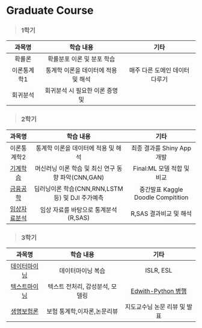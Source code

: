 # Graduate Course


> ### 1학기 

| 과목명 | 학습 내용 | 기타 |
|:--------:|:--------:|:--------:|
| 확률론 | 확률분포 이론 및 분포 학습 |  |
| 이론통계학1 |통계학 이론을 데이터에 적용 및 해석 | 매주 다른 도메인 데이터 다루기 |
| 회귀분석 | 회귀분석 시 필요한 이론 증명 및  |  |


> ### 2학기

| 과목명 | 학습 내용 | 기타 |
|:--------:|:--------:|:--------:|
| 이론통계학2 | 통계학 이론을 데이터에 적용 및 해석 | 최종 결과를 Shiny App 개발 |
| [기계학습](https://github.com/jeeyeonLIM/graduate_course/tree/master/Machine%20Learning) | 머신러닝 이론 학습 및 최신 연구 동향 파악(CNN,GAN) | Final:ML 모델 적합 및 비교 |
| [금융공학](https://github.com/jeeyeonLIM/graduate_course/tree/master/Financial%20engineering) | 딥러닝이론 학습(CNN,RNN,LSTM 등) 및 DJI 주가예측 | 중간발표 Kaggle Doodle Compitition |
| [임상자료분석](https://github.com/jeeyeonLIM/graduate_course/tree/master/Statistical%20data%20analysis%20of%20clinical%20trials) | 임상 자료를 바탕으로 통계분석(R,SAS) | R,SAS 결과비교 및 해석 |

> ### 3학기 

| 과목명 | 학습 내용 | 기타 |
|:--------:|:--------:|:--------:|
| [데이터마이닝](https://github.com/jeeyeonLIM/graduate_course/tree/master/Data%20Mining) | 데이터마이닝 복습 | ISLR, ESL |
| [텍스트마이닝](https://github.com/jeeyeonLIM/graduate_course/tree/master/Text%20Mining) | 텍스트 전처리, 감성분석, 모델링 | [Edwith-Python 병행](https://www.edwith.org/sogang_python) |
| [생명보험론](https://github.com/jeeyeonLIM/graduate_course/tree/master/Life%20insurance%20statistics) | 보험 통계학,이자론,논문리뷰 | 지도교수님 논문 리뷰 및 발표 |
